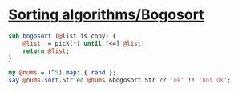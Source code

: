 [1]: https://rosettacode.org/wiki/Sorting_algorithms/Bogosort

# [Sorting algorithms/Bogosort][1]



```perl
sub bogosort (@list is copy) {
    @list .= pick(*) until [<=] @list;
    return @list;
}

my @nums = (^5).map: { rand };
say @nums.sort.Str eq @nums.&bogosort.Str ?? 'ok' !! 'not ok';
```
